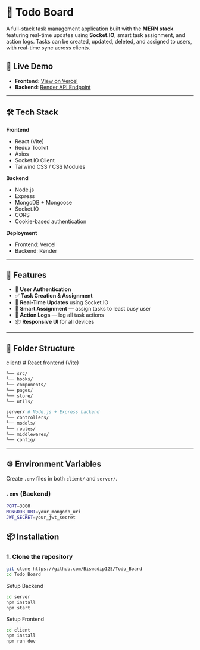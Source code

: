 # 📝 Todo Board

A full-stack task management application built with the **MERN stack** featuring real-time updates using **Socket.IO**, smart task assignment, and action logs. Tasks can be created, updated, deleted, and assigned to users, with real-time sync across clients.

## 🚀 Live Demo

- **Frontend**: [View on Vercel](https://todo-board-chi.vercel.app/)
- **Backend**: [Render API Endpoint](https://todo-board-api.onrender.com)

---

## 🛠️ Tech Stack

**Frontend**
- React (Vite)
- Redux Toolkit
- Axios
- Socket.IO Client
- Tailwind CSS / CSS Modules

**Backend**
- Node.js
- Express
- MongoDB + Mongoose
- Socket.IO
- CORS
- Cookie-based authentication

**Deployment**
- Frontend: Vercel
- Backend: Render

---

## 🔑 Features

- 🧾 **User Authentication**
- ✅ **Task Creation & Assignment**
- 🔄 **Real-Time Updates** using Socket.IO
- 🤖 **Smart Assignment** — assign tasks to least busy user
- 📝 **Action Logs** — log all task actions
- 📦 **Responsive UI** for all devices

---

## 📂 Folder Structure
client/ # React frontend (Vite)
```bash
└── src/
└── hooks/
└── components/
└── pages/
└── store/
└── utils/
```
```bash
server/ # Node.js + Express backend
└── controllers/
└── models/
└── routes/
└── middlewares/
└── config/
````

---

## ⚙️ Environment Variables

Create `.env` files in both `client/` and `server/`.

### `.env` (Backend)
```bash
PORT=3000
MONGODB_URI=your_mongodb_uri
JWT_SECRET=your_jwt_secret
````


## 📦 Installation

### 1. Clone the repository

```bash
git clone https://github.com/Biswadip125/Todo_Board
cd Todo_Board
````

Setup Backend
```bash
cd server
npm install
npm start
```
Setup Frontend
```bash
cd client
npm install
npm run dev
````
